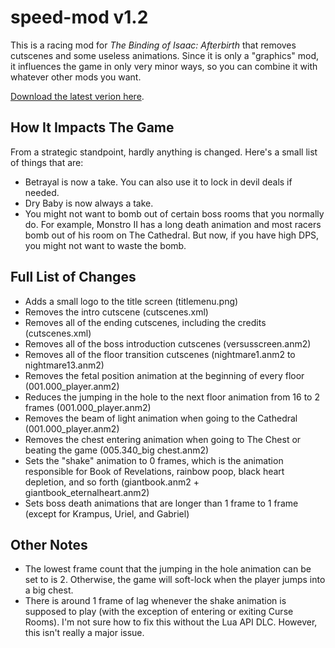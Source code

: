 # speed-mod v1.2

This is a racing mod for *The Binding of Isaac: Afterbirth* that removes cutscenes and some useless animations. Since it is only a "graphics" mod, it influences the game in only very minor ways, so you can combine it with whatever other mods you want.

[Download the latest verion here](https://github.com/Zamiell/speed-mod/releases).

## How It Impacts The Game
From a strategic standpoint, hardly anything is changed. Here's a small list of things that are:

* Betrayal is now a take. You can also use it to lock in devil deals if needed.
* Dry Baby is now always a take.
* You might not want to bomb out of certain boss rooms that you normally do. For example, Monstro II has a long death animation and most racers bomb out of his room on The Cathedral. But now, if you have high DPS, you might not want to waste the bomb.


## Full List of Changes
* Adds a small logo to the title screen (titlemenu.png)
* Removes the intro cutscene (cutscenes.xml)
* Removes all of the ending cutscenes, including the credits (cutscenes.xml)
* Removes all of the boss introduction cutscenes (versusscreen.anm2)
* Removes all of the floor transition cutscenes (nightmare1.anm2 to nightmare13.anm2)
* Removes the fetal position animation at the beginning of every floor (001.000_player.anm2)
* Reduces the jumping in the hole to the next floor animation from 16 to 2 frames (001.000_player.anm2)
* Removes the beam of light animation when going to the Cathedral (001.000_player.anm2)
* Removes the chest entering animation when going to The Chest or beating the game (005.340_big chest.anm2)
* Sets the "shake" animation to 0 frames, which is the animation responsible for Book of Revelations, rainbow poop, black heart depletion, and so forth (giantbook.anm2 + giantbook_eternalheart.anm2)
* Sets boss death animations that are longer than 1 frame to 1 frame (except for Krampus, Uriel, and Gabriel)

## Other Notes
* The lowest frame count that the jumping in the hole animation can be set to is 2. Otherwise, the game will soft-lock when the player jumps into a big chest.
* There is around 1 frame of lag whenever the shake animation is supposed to play (with the exception of entering or exiting Curse Rooms). I'm not sure how to fix this without the Lua API DLC. However, this isn't really a major issue.
